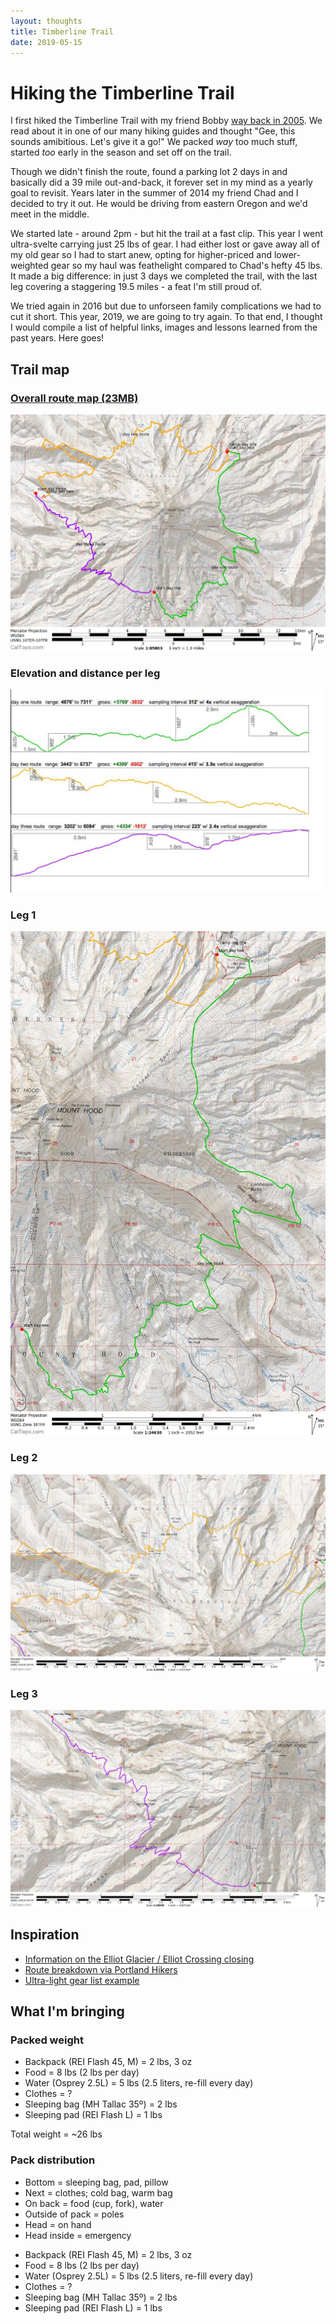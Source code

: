 ```yaml
---
layout: thoughts
title: Timberline Trail
date: 2019-05-15
---
```


# Hiking the Timberline Trail

I first hiked the Timberline Trail with my friend Bobby <a href="https://www.flickr.com/photos/jonagold/sets/72157601400764902/" target="_blank">way back in 2005</a>. We read about it in one of our many hiking guides and thought "Gee, this sounds amibitious. Let's give it a go!" We packed _way_ too much stuff, started _too_ early in the season and set off on the trail. 

Though we didn't finish the route, found a parking lot 2 days in and basically did a 39 mile out-and-back, it forever set in my mind as a yearly goal to revisit. Years later in the summer of 2014 my friend Chad and I decided to try it out. He would be driving from eastern Oregon and we'd meet in the middle. 

We started late - around 2pm - but hit the trail at a fast clip. This year I went ultra-svelte carrying just 25 lbs of gear. I had either lost or gave away all of my old gear so I had to start anew, opting for higher-priced and lower-weighted gear so my haul was feathelight compared to Chad's hefty 45 lbs. It made a big difference: in just 3 days we completed the trail, with the last leg covering a staggering 19.5 miles - a feat I'm still proud of. 

We tried again in 2016 but due to unforseen family complications we had to cut it short. This year, 2019, we are going to try again. To that end, I thought I would compile a list of helpful links, images and lessons learned from the past years. Here goes! 

## Trail map

### <a href="https://www.dropbox.com/s/6wxoej059ojsy1v/timberline_route.pdf?dl=0" target="_blank">Overall route map (23MB)</a>
![](/assets/images/timberline/timberline_route-1.jpg)

### Elevation and distance per leg
![](/assets/images/timberline/timberline_route-2.jpg)

### Leg 1
![](/assets/images/timberline/timberline_route-3.jpg)

### Leg 2
![](/assets/images/timberline/timberline_route-4.jpg)

### Leg 3
![](/assets/images/timberline/timberline_route-5.jpg)

## Inspiration

<ul class="indent">
  <li><a href="http://www.fs.usda.gov/recarea/mthood/recarea/?recid=71918" target="_blank">Information on the Elliot Glacier / Elliot Crossing closing</a></li>
  <li><a href="http://www.portlandhikersfieldguide.org/wiki/Timberline_Trail_around_Mount_Hood_Hike" target="_blank">Route breakdown via Portland Hikers</a></li>
  <li><a href="https://docs.google.com/spreadsheet/ccc?key=0Aqh886ycFM9kdHZrUEUyWVdlaGZ0TkRkWUxFWWdMVVE#gid=0" target="_blank">Ultra-light gear list example</a></li>
  </ul>


## What I'm bringing

### Packed weight
<ul class="indent">
  <li>Backpack (REI Flash 45, M) = 2 lbs, 3 oz</li>
  <li>Food = 8 lbs (2 lbs per day)</li>
  <li>Water (Osprey 2.5L) = 5 lbs (2.5 liters, re-fill every day)</li>
  <li>Clothes = ?</li>
  <li>Sleeping bag (MH Tallac 35º) = 2 lbs</li>
  <li>Sleeping pad (REI Flash L) = 1 lbs</li>
</ul>
Total weight = ~26 lbs

### Pack distribution
* Bottom = sleeping bag, pad, pillow
* Next = clothes; cold bag, warm bag
* On back = food (cup, fork), water
* Outside of pack = poles
* Head = on hand
* Head inside = emergency


<ul class="indent">
  <li>Backpack (REI Flash 45, M) = 2 lbs, 3 oz</li>
  <li>Food = 8 lbs (2 lbs per day)</li>
  <li>Water (Osprey 2.5L) = 5 lbs (2.5 liters, re-fill every day)</li>
  <li>Clothes = ?</li>
  <li>Sleeping bag (MH Tallac 35º) = 2 lbs</li>
  <li>Sleeping pad (REI Flash L) = 1 lbs</li>
</ul>